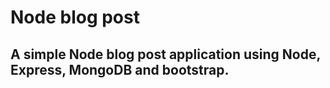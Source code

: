 # Node blog post

## A simple Node blog post application using Node, Express, MongoDB and bootstrap.
